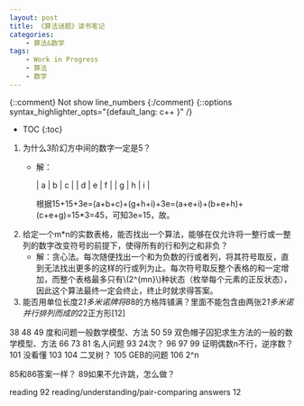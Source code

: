 ```yaml
---
layout: post
title: 《算法谜题》读书笔记
categories:
    - 算法&数学
tags:
    - Work in Progress
    - 算法
    - 数学
---
```


{::comment} Not show line_numbers {:/comment}
{::options syntax_highlighter_opts="{default_lang: c++ \}" /}

* TOC
{:toc}

1. 为什么3阶幻方中间的数字一定是5？
   - 解：

     | a | b | c |
     | d | e | f |
     | g | h | i |

     根据15+15+3e=(a+b+c)+(g+h+i)+3e=(a+e+i)+(b+e+h)+(c+e+g)=15*3=45，可知3e=15，故。
1. 给定一个m*n的实数表格，能否找出一个算法，能够在仅允许将一整行或一整列的数字改变符号的前提下，使得所有的行和列之和非负？
   - 解：贪心法。每次随便找出一个和为负数的行或者列，将其符号取反，直到无法找出更多的这样的行或列为止。每次符号取反整个表格的和一定增加，而整个表格最多只有\\(2^{mn}\\)种状态（枚举每个元素的正反状态），因此这个算法最终一定会终止，终止时就求得答案。
1. 能否用单位长度2*1多米诺牌将8*8的方格阵铺满？里面不能包含由两张2*1多米诺并行排列而成的2*2正方形[12]


38
48
49 度和问题一般数学模型、方法
50
59 双色帽子囚犯求生方法的一般的数学模型、方法
66
73
81 名人问题
93 24次？
96
97
99 证明偶数n不行，逆序数？
101 没看懂
103
104 二叉树？
105 GEB的问题
106 2^n


85和86答案一样？
89如果不允许跳，怎么做？



reading 92
reading/understanding/pair-comparing answers 12
